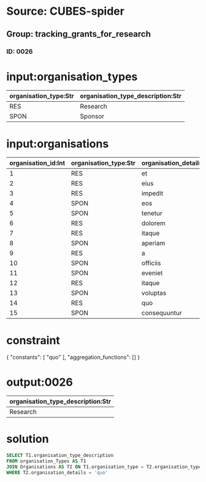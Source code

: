 # Source: CUBES-spider
## Group: tracking_grants_for_research
### ID: 0026

# input:organisation_types

| organisation_type:Str | organisation_type_description:Str |
|---|---|
| RES | Research |
| SPON | Sponsor |

# input:organisations

| organisation_id:Int | organisation_type:Str | organisation_details:Str |
|---|---|---|
| 1 | RES | et |
| 2 | RES | eius |
| 3 | RES | impedit |
| 4 | SPON | eos |
| 5 | SPON | tenetur |
| 6 | RES | dolorem |
| 7 | RES | itaque |
| 8 | SPON | aperiam |
| 9 | RES | a |
| 10 | SPON | officiis |
| 11 | SPON | eveniet |
| 12 | RES | itaque |
| 13 | SPON | voluptas |
| 14 | RES | quo |
| 15 | SPON | consequuntur |

# constraint

{
  "constants": [
    "quo"
  ],
  "aggregation_functions": []
}

# output:0026

| organisation_type_description:Str |
|---|
| Research |

# solution

```sql
SELECT T1.organisation_type_description
FROM organisation_Types AS T1
JOIN Organisations AS T2 ON T1.organisation_type = T2.organisation_type
WHERE T2.organisation_details = 'quo'
```
